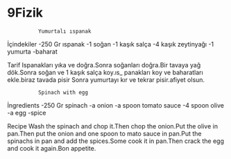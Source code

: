 # 9Fizik
              Yumurtalı ıspanak 
İçindekiler
-250 Gr ıspanak
-1 soğan 
-1 kaşık salça
-4 kaşık zeytinyağı
-1 yumurta
-baharat

Tarif
Ispanakları yıka ve doğra.Sonra soğanları doğra.Bir
tavaya yağ dök.Sonra soğan ve 1 kaşık salça koy.ıs_
panakları koy ve baharatları ekle.biraz tavada pisir
Sonra yumurtayı kır ve tekrar pisir.afiyet olsun.

              Spinach with egg
İngredients
-250 Gr spinach
-a onion
-a spoon tomato sauce 
-4 spoon olive
-a egg
-spice 
  
Recipe
Wash the spinach and chop it.Then chop the onion.Put
the olive in pan.Then put the onion and one spoon to
mato sauce in pan.Put the spinachs in pan and add the
spices.Some cook it in pan.Then crack the egg and 
cook it again.Bon appetite.
